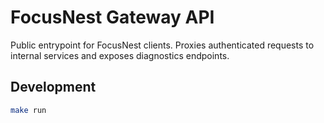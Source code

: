 # FocusNest Gateway API

Public entrypoint for FocusNest clients. Proxies authenticated requests to internal services and exposes diagnostics endpoints.

## Development

```sh
make run
```
